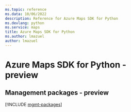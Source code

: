 ```yaml
---
ms.topic: reference
ms.data: 10/06/2022
description: Reference for Azure Maps SDK for Python
ms.devlang: python
ms.service: maps
title: Azure Maps SDK for Python
ms.author: lmazuel
author: lmazuel
---
```

# Azure Maps SDK for Python - preview

## Management packages - preview
[!INCLUDE [mgmt-packages](maps-mgmt-index.md)]
